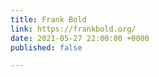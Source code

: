 ```yaml
---
title: Frank Bold
link: https://frankbold.org/
date: 2021-05-27 22:00:00 +0000
published: false

---
```

